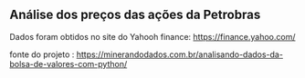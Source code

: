 ## Análise dos preços das ações da Petrobras



Dados foram obtidos no site do Yahooh finance: https://finance.yahoo.com/

fonte do projeto : https://minerandodados.com.br/analisando-dados-da-bolsa-de-valores-com-python/